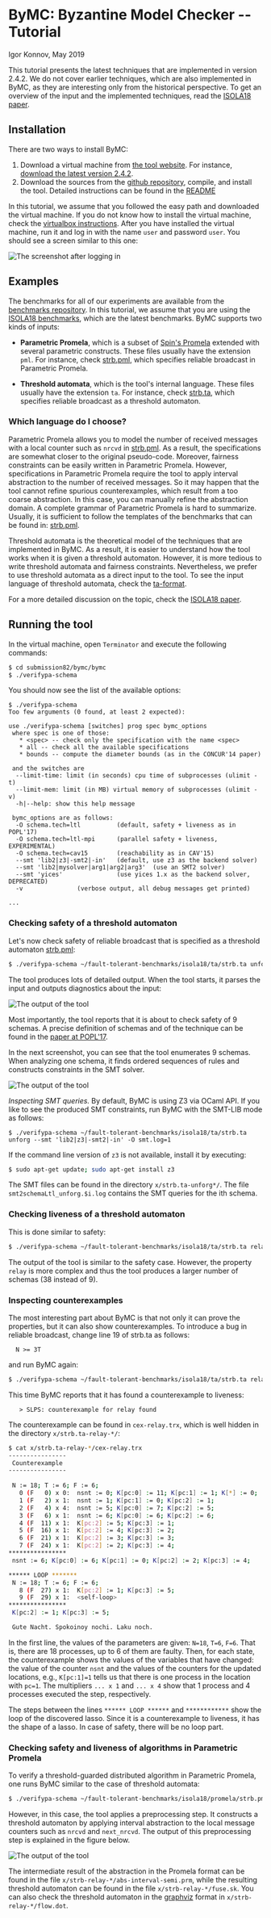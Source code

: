 # ByMC: Byzantine Model Checker -- Tutorial

Igor Konnov, May 2019



This tutorial presents the latest techniques that are implemented in version 2.4.2. We do not cover earlier techniques, which are also implemented in ByMC, as they are interesting only from the historical perspective. To get an overview of the input and the implemented techniques, read the [ISOLA18 paper](https://hal.inria.fr/hal-01909653/file/camera.pdf).

## Installation

There are two ways to install ByMC:

  1. Download a virtual machine from [the tool website](https://forsyte.at/software/bymc/). For instance, [download the latest version 2.4.2](http://forsyte.at/static/download/bymc-2.4.2.ova).  
  1. Download the sources from the [github repository](https://github.com/konnov/bymc), compile, and install the tool. Detailed instructions can be found in the [README](../README.md)
  
In this tutorial, we assume that you followed the easy path and downloaded the virtual machine. If you do not know how to install the virtual machine, check the [virtualbox instructions](https://docs.oracle.com/cd/E26217_01/E26796/html/qs-create-vm.html). After you have installed the virtual machine, run it and log in with the name `user` and password `user`. You should see a screen similar to this one:

![The screenshot after logging in](./img/after-login.png "The VM desktop after logging in")

## Examples

The benchmarks for all of our experiments are available from the [benchmarks repository](https://github.com/konnov/fault-tolerant-benchmarks). In this tutorial, we assume that you are using the [ISOLA18 benchmarks](https://github.com/konnov/fault-tolerant-benchmarks/tree/master/isola18), which are the latest benchmarks. ByMC supports two kinds of inputs:

 * **Parametric Promela**, which is a subset of [Spin's Promela](http://spinroot.com/spin/whatispin.html) extended with several parametric constructs. These files usually have the extension `pml`. For instance, check [strb.pml](https://github.com/konnov/fault-tolerant-benchmarks/blob/master/isola18/promela/strb.pml), which specifies reliable broadcast in Parametric Promela.
 
 * **Threshold automata**, which is the tool's internal language. These files usually have the extension `ta`. For instance, check [strb.ta](https://github.com/konnov/fault-tolerant-benchmarks/blob/master/isola18/ta/strb.ta), which specifies reliable broadcast as a threshold automaton.
 
 
### Which language do I choose?
 
 
  Parametric Promela allows you to model the number of received messages with a local counter such as `nrcvd` in [strb.pml](https://github.com/konnov/fault-tolerant-benchmarks/blob/master/isola18/promela/strb.pml). As a result, the specifications are somewhat closer to the original pseudo-code. Moreover, fairness constraints can be easily written in Parametric Promela. However, specifications in Parametric Promela require the tool to apply interval abstraction to the number of received messages. So it may happen that the tool cannot refine spurious counterexamples, which result from a too coarse abstraction. In this case, you can manually refine the abstraction domain. A complete grammar of Parametric Promela is hard to summarize. Usually,
  it is sufficient to follow the templates of the benchmarks that can be found in: [strb.pml](https://github.com/konnov/fault-tolerant-benchmarks/tree/master/isola18/promela).
  
  Threshold automata is the theoretical model of the techniques that are implemented in ByMC. As a result, it is easier to understand how the tool works when it is given a threshold automaton. However, it is more tedious to write threshold automata and fairness constraints. Nevertheless, we prefer to use threshold automata as a direct input to the tool. To see the input language of threshold automata, check the [ta-format](./ta-format.md).
 

  For a more detailed discussion on the topic, check the [ISOLA18 paper](https://hal.inria.fr/hal-01909653/file/camera.pdf).
 
## Running the tool
 
 In the virtual machine, open `Terminator` and execute the following commands:
 
```bash
$ cd submission82/bymc/bymc
$ ./verifypa-schema
```
 
 You should now see the list of the available options:
 
```
$ ./verifypa-schema 
Too few arguments (0 found, at least 2 expected): 

use ./verifypa-schema [switches] prog spec bymc_options
 where spec is one of those:
   * <spec> -- check only the specification with the name <spec>
   * all -- check all the available specifications
   * bounds -- compute the diameter bounds (as in the CONCUR'14 paper)

 and the switches are
  --limit-time: limit (in seconds) cpu time of subprocesses (ulimit -t)
  --limit-mem: limit (in MB) virtual memory of subprocesses (ulimit -v)
  -h|--help: show this help message

 bymc_options are as follows:
  -O schema.tech=ltl          (default, safety + liveness as in POPL'17)
  -O schema.tech=ltl-mpi      (parallel safety + liveness, EXPERIMENTAL)
  -O schema.tech=cav15        (reachability as in CAV'15)
  --smt 'lib2|z3|-smt2|-in'   (default, use z3 as the backend solver)
  --smt 'lib2|mysolver|arg1|arg2|arg3'  (use an SMT2 solver)
  --smt 'yices'               (use yices 1.x as the backend solver, DEPRECATED)
  -v               (verbose output, all debug messages get printed)

...
```

### Checking safety of a threshold automaton

Let's now check safety of reliable broadcast that is specified as a threshold automaton [strb.pml](https://github.com/konnov/fault-tolerant-benchmarks/blob/master/isola18/promela/strb.pml):

```bash
$ ./verifypa-schema ~/fault-tolerant-benchmarks/isola18/ta/strb.ta unforg

```
 
 The tool produces lots of detailed output. When the tool starts, it parses the input and outputs diagnostics about the input:
 
 ![The output of the tool](./img/ta-output-annotated.png "The tool output explained")
 
 Most importantly, the tool reports that it is about to check safety of 9 schemas. A precise definition of schemas and of the technique can be found in the [paper at POPL'17](http://dl.acm.org/citation.cfm?id=3009860).
 
 In the next screenshot, you can see that the tool enumerates 9 schemas. When analyzing one schema, it finds ordered sequences of rules and constructs constraints in the SMT solver.
 
 ![The output of the tool](./img/ta-output-annotated2.png "The tool output explained (schema enumeration)")
 
*Inspecting SMT queries.* By default, ByMC is using Z3 via OCaml API. If you like to see the produced SMT constraints, run ByMC with the SMT-LIB mode as follows:
 
```
$ ./verifypa-schema ~/fault-tolerant-benchmarks/isola18/ta/strb.ta unforg --smt 'lib2|z3|-smt2|-in' -O smt.log=1
```
 
 If the command line version of `z3` is not available, install it by executing:
 
```bash
$ sudo apt-get update; sudo apt-get install z3
```
 
 The SMT files can be found in the directory `x/strb.ta-unforg*/`. The file `smt2schemaLtl_unforg.$i.log` contains the SMT queries for the ith schema.
 
### Checking liveness of a threshold automaton

This is done similar to safety:
 
 ```bash
 $ ./verifypa-schema ~/fault-tolerant-benchmarks/isola18/ta/strb.ta relay
 ```
 
 The output of the tool is similar to the safety case. However, the property `relay` is more complex and thus the tool produces a larger number of schemas (38 instead of 9).
 
### Inspecting counterexamples

The most interesting part about ByMC is that not only it can prove the properties, but it can also show counterexamples. To introduce a bug in reliable broadcast, change line 19 of strb.ta as follows:
 
 ```
   N >= 3T
 ```
 
 and run ByMC again:
 
 ```bash
 $ ./verifypa-schema ~/fault-tolerant-benchmarks/isola18/ta/strb.ta relay
 ```
 
 This time ByMC reports that it has found a counterexample to liveness:
 
 ```
    > SLPS: counterexample for relay found
 ```
 
The counterexample can be found in `cex-relay.trx`, which is well hidden in the directory `x/strb.ta-relay-*/`:

```bash
$ cat x/strb.ta-relay-*/cex-relay.trx
----------------
 Counterexample
----------------
           
 N := 18; T := 6; F := 6;
   0 (F   0) x 0:  nsnt := 0; K[pc:0] := 11; K[pc:1] := 1; K[*] := 0;
   1 (F   2) x 1:  nsnt := 1; K[pc:1] := 0; K[pc:2] := 1;
   2 (F   4) x 4:  nsnt := 5; K[pc:0] := 7; K[pc:2] := 5;
   3 (F   6) x 1:  nsnt := 6; K[pc:0] := 6; K[pc:2] := 6;
   4 (F  11) x 1:  K[pc:2] := 5; K[pc:3] := 1;
   5 (F  16) x 1:  K[pc:2] := 4; K[pc:3] := 2;
   6 (F  21) x 1:  K[pc:2] := 3; K[pc:3] := 3;
   7 (F  24) x 1:  K[pc:2] := 2; K[pc:3] := 4;
****************
 nsnt := 6; K[pc:0] := 6; K[pc:1] := 0; K[pc:2] := 2; K[pc:3] := 4;

****** LOOP *******
 N := 18; T := 6; F := 6;
   8 (F  27) x 1:  K[pc:2] := 1; K[pc:3] := 5;
   9 (F  29) x 1:  <self-loop>
****************
 K[pc:2] := 1; K[pc:3] := 5;

 Gute Nacht. Spokoinoy nochi. Laku noch.
```
 
 In the first line, the values of the parameters are given: `N=18`, `T=6`, `F=6`.
 That is, there are 18 processes, up to 6 of them are faulty. Then, for each state, the counterexample shows the values of the variables that have changed: the value of the counter `nsnt` and the values of the counters for the updated locations, e.g., `K[pc:1]=1` tells us that there is one process in the location with `pc=1`. The multipliers `... x 1` and `... x 4` show that 1 process and 4 processes executed the step, respectively.
 
 The steps between the lines `****** LOOP ******` and `************` show the loop of the discovered lasso. Since it is a counterexample to liveness, it has the shape of a lasso. In case of safety, there will be no loop part.
 
### Checking safety and liveness of algorithms in Parametric Promela
 
 To verify a threshold-guarded distributed algorithm in Parametric Promela, one runs ByMC similar to the case of threshold automata:

 ```bash
 $ ./verifypa-schema ~/fault-tolerant-benchmarks/isola18/promela/strb.pml relay

 ```
 
 However, in this case, the tool applies a preprocessing step. It constructs a threshold automaton by applying interval abstraction to the local message counters such as `nrcvd` and `next_nrcvd`. The output of this preprocessing step is explained in the figure below.
 
 ![The output of the tool](./img/pml-output-annotated.png "The tool output explained (Parametric Promela as an input)")
 
 The intermediate result of the abstraction in the Promela format can be found in the file `x/strb-relay-*/abs-interval-semi.prm`, while the resulting threshold automaton can be found in the file `x/strb-relay-*/fuse.sk`. You can also check the threshold automaton in the [graphviz](https://www.graphviz.org/) format in `x/strb-relay-*/flow.dot`.
 
 
 

